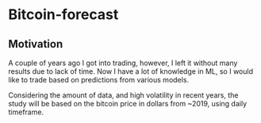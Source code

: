 # Bitcoin-forecast

## Motivation
A couple of years ago I got into trading, however, I left it without many results due to lack of time. Now I have a lot of knowledge in ML, so I would like to trade based on predictions from various models.

Considering the amount of data, and high volatility in recent years, the study will be based on the bitcoin price in dollars from ~2019, using daily timeframe.
